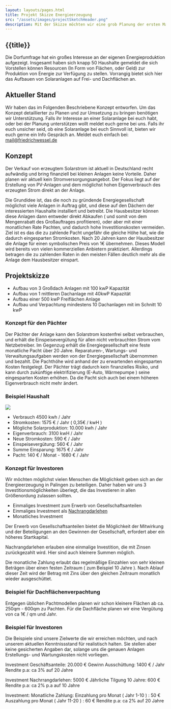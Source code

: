 ```yaml
---
layout: layouts/pages.html
title: Projekt Skizze Energieerzeugung
src: "/assets/images/projectSketchHeader.png"
description: Mit der Skizze möchten wir eine grob Planung der ersten Maßnahmen präsentieren.
---
```


## {{title}}

Die Dorfumfrage hat ein großes Interesse an der eigenen Energieproduktion aufgezeigt. Insgesamt haben sich knapp 50 Haushalte gemeldet die sich Vorstellen können Resourcen (In Form von Flächen, oder Geld) zur Produktion von Energie zur Verfügung zu stellen.
Vorrangig bietet sich hier das Aufbauen von Solaranlagen auf Frei- und Dachflächen an. 

## Aktueller Stand

Wir haben das im Folgenden Beschriebene Konzept entworfen. Um das Konzept detaillierter zu Planen und zur Umsetzung zu bringen benötigen wir Unterstützung.
Falls ihr Interesse an einer Solaranlage bei euch habt, oder bei der Planung unterstützen wollt meldet euch gerne bei uns. 
Falls ihr euch unsicher seid, ob eine Solaranlage bei euch Sinnvoll ist, bieten wir euch gerne ein Info Gespräch an. Meldet euch einfach bei: mail@friedrichwessel.de

## Konzept

Der Verkauf von erzeugtem Solarstrom ist aktuell in Deutschland recht aufwändig und bring finanziell bei kleinen Anlagen keine Vorteile.
Daher planen wir aktuell kein Stromversorgungsangebot. Der Fokus liegt auf der Erstellung von PV-Anlagen und dem möglichst hohen Eigenverbrauch des erzeugten Strom direkt an der Anlage.

Die Grundidee ist, das die noch zu gründende Energiegesellschaft möglichst viele Anlagen in Auftrag gibt, und diese auf den Dächern der interessierten Haushalte installiert und betreibt.
Die Hausbesitzer können diese Anlagen dann entweder direkt Abkaufen ( und somit von dem Mengenrabatt des Großauftrages profitieren), oder aber mit einer monatlichen Rate Pachten, und dadurch hohe Investitionskosten vermeiden. Ziel ist es das die zu zahlende Pacht ungefähr die gleiche Höhe hat, wie die dadurch eingesparten Stromkosten. 
Nach 20 Jahren kann der Hausbesitzer die Anlage für einen symbolischen Preis von 1€ übernehmen.
Dieses Modell wird bereits von vielen kommerziellen Anbietern praktiziert. Allerdings betragen die zu zahlenden Raten in den meisten Fällen deutlich mehr als die Anlage dem Hausbesitzer einspart. 

## Projektskizze

* Aufbau von 3 Großdach Anlagen mit 100 kwP Kapazität
* Aufbau von 1 mittleren Dachanlage mit 40kwP Kapazität
* Aufbau einer 500 kwP Freiflächen Anlage
* Aufbau und Verpachtung mindestens 10 Dachanlagen mit im Schnitt 10 kwP

### Konzept für den Pächter

Der Pächter der Anlage kann den Solarstrom kostenfrei selbst verbrauchen, und erhält die Einspeisevergütung für allen nicht verbrauchten Strom vom Netzbetreiber. Im Gegenzug erhält die Energiegesellschaft eine feste monatliche Pacht über 20 Jahre. Reparaturen-, Wartungs- und Verwaltungsaufgaben werden von der Energiegesellschaft übernommen und bezahlt.
Die Pachthöhe wird anhand der zu erwartenden eingesparten Kosten festgelegt. Der Pächter trägt dadurch kein finanzielles Risiko, und kann durch zukünftige elektrifizierung (E-Auto, Wärmepumpe ) seine eingesparten Kosten erhöhen. Da die Pacht sich auch bei einem höheren Eigenverbrauch nicht mehr ändert.

### Beispiel Haushalt

<div class="container">
    <div class=row>
        <div class="col">
            <image src="/assets/images/houseIcon.png">
        </div>
        <div class="col">
            <ul>
                <li>Verbrauch 4500 kwh / Jahr</li>
                <li>Stromkosten: 1575 € / Jahr ( 0,35€ / kwH )</li>
                <li>Mögliche Solarproduktion: 10.000 kwh / Jahr</li>
                <li>Eigenverbrauch: 3100 kwH / Jahr</li>
                <li>Neue Stromkosten: 590 € / Jahr</li>
                <li>Einspeisevergütung: 560 € / Jahr</li>
                <li>Summe Einsparung: 1675 € / Jahr</li>
                <li>Pacht: 140 € / Monat - 1680 € / Jahr</li>
            </ul>
        </div>
    </div>
</div>

### Konzept für Investoren

Wir möchten möglichst vielen Menschen die Möglichkeit geben sich an der Energieerzeugung in Palingen zu beteiligen. Daher haben wir uns 3 Investitionsmöglichkeiten überlegt, die das Investieren in allen Größenordung zulassen sollten. 

* Einmaliges Investment zum Erwerb von Gesellschaftsanteilen
* Einmaliges Investment als [Nachrangdarlehen](https://www.sparkasse.de/pk/ratgeber/finanzglossar/nachrangdarlehen.html)
* Monatliches Investment

Der Erwerb von Gesellschaftsanteilen bietet die Möglichkeit der Mitwirkung und der Beteiligungen an den Gewinnen der Gesellschaft, erfordert aber ein höheres Startkapital.

Nachrangdarlehen erlauben eine einmalige Investition, die mit Zinsen zurückgezahlt wird. Hier sind auch kleinere Summen möglich.

Die monatliche Zahlung erlaubt das regelmäßige Einzahlen von sehr kleinen Beträgen über einen festen Zeitraum ( zum Beispiel 10 Jahre ). Nach Ablauf dieser Zeit wird der Betrag mit Zins über den gleichen Zeitraum monatlich wieder ausgeschüttet.

### Beispiel für Dachflächenverpachtung

Entgegen üblichen Pachtmodellen planen wir schon kleinere Flächen ab ca. 250qm - 600qm zu Pachten.
Für die Dachfläche planen wir eine Vergütung von ca 1€ / qm und Jahr.

### Beispiel für Investoren

Die Beispiele sind unsere Zielwerte die wir erreichen möchten, und nach unserem aktuellen Kenntnissstand für realistisch halten.
Sie stellen aber keine gesicherten Angaben dar, solange uns die genauen Anlagen Erstellungs- und Wartungskosten nicht vorliegen.

Investment Geschäftsanteile: 20.000 €
Gewinn Ausschüttung: 1400 € / Jahr
Rendite p.a: ca 3% auf 20 Jahre

Investment Nachrrangdarlehen: 5000 €
Jährliche Tilgung 10 Jahre: 600 €
Rendite p.a: ca 2% p.a auf 10 Jahre

Investment: Monatliche Zahlung: 
Einzahlung pro Monat ( Jahr 1-10 ) : 50 €
Auszahlung pro Monat ( Jahr 11-20 ) : 60 €
Rendite p.a: ca 2% auf 20 Jahre 



